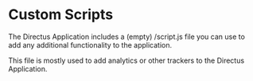 # Custom Scripts

The Directus Application includes a (empty) /script.js file you can use to add any additional functionality to the application.

This file is mostly used to add analytics or other trackers to the Directus Application.